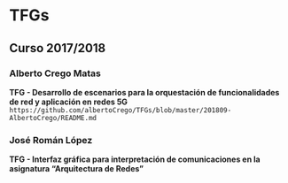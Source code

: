 # TFGs

## Curso 2017/2018
### Alberto Crego Matas 
**TFG - Desarrollo de escenarios para la orquestación de funcionalidades de red y aplicación en redes 5G**
`https://github.com/albertoCrego/TFGs/blob/master/201809-AlbertoCrego/README.md`

### José Román López 
**TFG - Interfaz gráfica para interpretación de comunicaciones en la asignatura “Arquitectura de Redes”**
